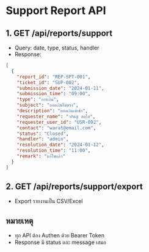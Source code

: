# Support Report API

## 1. GET /api/reports/support
- Query: date, type, status, handler
- Response:
```json
[
  {
    "report_id": "REP-SPT-001",
    "ticket_id": "SUP-002",
    "submission_date": "2024-01-11",
    "submission_time": "09:00",
    "type": "การเงิน",
    "subject": "ยอดเงินไม่ตรง",
    "description": "ยอดเงินเข้าช้า",
    "requester_name": "วรัชญ์ สดใส",
    "requester_user_id": "USR-002",
    "contact": "warat@email.com",
    "status": "Closed",
    "handler": "admin",
    "resolution_date": "2024-01-12",
    "resolution_time": "11:00",
    "remark": "แก้ไขแล้ว"
  }
]
```

## 2. GET /api/reports/support/export
- Export รายงานเป็น CSV/Excel

## หมายเหตุ
- ทุก API ต้อง Authen ด้วย Bearer Token
- Response มี status และ message เสมอ

